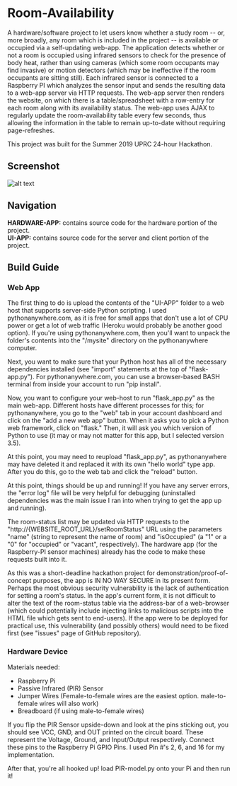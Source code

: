 # Room-Availability
A hardware/software project to let users know whether a study room -- or, more broadly, any room which is included in the project -- is available or occupied via a self-updating web-app. The application detects whether or not a room is occupied using infrared sensors to check for the presence of body heat, rather than using cameras (which some room occupants may find invasive) or motion detectors (which may be ineffective if the room occupants are sitting still). Each infrared sensor is connected to a Raspberry PI which analyzes the sensor input and sends the resulting data to a web-app server via HTTP requests. The web-app server then renders the website, on which there is a table/spreadsheet with a row-entry for each room along with its availability status. The web-app uses AJAX to regularly update the room-availability table every few seconds, thus allowing the information in the table to remain up-to-date without requiring page-refreshes.

This project was built for the Summer 2019 UPRC 24-hour Hackathon.

## Screenshot

![alt text](https://raw.githubusercontent.com/cse-uprc/room-availability/master/Room-Availability-Screenshot.PNG)

## Navigation
**HARDWARE-APP:** contains source code for the hardware portion of the project.   
**UI-APP:** contains source code for the server and client portion of the project.

## Build Guide    

### Web App
The first thing to do is upload the contents of the "UI-APP" folder to a web host that supports server-side Python scripting. I used pythonanywhere.com, as it is free for small apps that don't use a lot of CPU power or get a lot of web traffic (Heroku would probably be another good option). If you're using pythonanywhere.com, then you'll want to unpack the folder's contents into the "/mysite" directory on the pythonanywhere computer.

Next, you want to make sure that your Python host has all of the necessary dependencies installed (see "import" statements at the top of "flask-app.py"). For pythonanywhere.com, you can use a browser-based BASH terminal from inside your account to run "pip install".

Now, you want to configure your web-host to run "flask_app.py" as the main web-app. Different hosts have different processes for this; for pythonanywhere, you go to the "web" tab in your account dashboard and click on the "add a new web app" button. When it asks you to pick a Python web framework, click on "flask." Then, it will ask you which version of Python to use (it may or may not matter for this app, but I selected version 3.5).

At this point, you may need to reupload "flask_app.py", as pythonanywhere may have deleted it and replaced it with its own "hello world" type app. After you do this, go to the web tab and click the "reload" button.

At this point, things should be up and running! If you have any server errors, the "error log" file will be very helpful for debugging (uninstalled dependencies was the main issue I ran into when trying to get the app up and running).

The room-status list may be updated via HTTP requests to the "http://{WEBSITE_ROOT_URL}/setRoomStatus" URL using the parameters "name" (string to represent the name of room) and "isOccupied" (a "1" or a "0" for "occupied" or "vacant", respectively). The hardware app (for the Raspberry-PI sensor machines) already has the code to make these requests built into it.

As this was a short-deadline hackathon project for demonstration/proof-of-concept purposes, the app is IN NO WAY SECURE in its present form. Perhaps the most obvious security vulnerability is the lack of authentication for setting a room's status. In the app's current form, it is not difficult to alter the text of the room-status table via the address-bar of a web-browser (which could potentially include injecting links to malicious scripts into the HTML file which gets sent to end-users). If the app were to be deployed for practical use, this vulnerability (and possibly others) would need to be fixed first (see "issues" page of GitHub repository).

### Hardware Device
Materials needed: 
* Raspberry Pi 
* Passive Infrared (PIR) Sensor
* Jumper Wires (Female-to-female wires are the easiest option. male-to-female wires will also work)
* Breadboard (if using male-to-female wires)

If you flip the PIR Sensor upside-down and look at the pins sticking out, you should see VCC, GND, and OUT printed on the circuit board.
These represent the Voltage, Ground, and Input/Output respectively. Connect these pins to the Raspberry Pi GPIO Pins.
I used Pin #'s 2, 6, and 16 for my implementation.

After that, you're all hooked up! load PIR-model.py onto your Pi and then run it!
